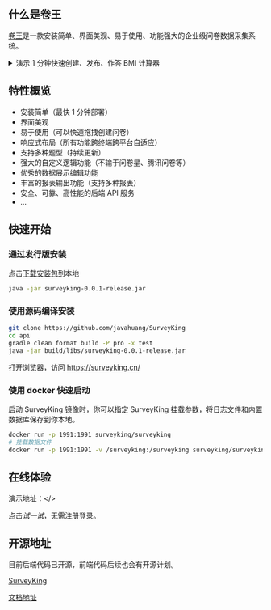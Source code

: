 
## 什么是卷王

[卷王](https://surveyking.cn/)是一款安装简单、界面美观、易于使用、功能强大的企业级问卷数据采集系统。

<details>
  <summary>演示 1 分钟快速创建、发布、作答 BMI 计算器</summary>

  ![logic-hideshow](https://surveyking.gitee.io/doc/static/BMI.47013baa.gif)
</details>

## 特性概览

- 安装简单（最快 1 分钟部署）
- 界面美观
- 易于使用（可以快速拖拽创建问卷）
- 响应式布局（所有功能跨终端跨平台自适应）
- 支持多种题型（持续更新）
- 强大的自定义逻辑功能（不输于问卷星、腾讯问卷等）
- 优秀的数据展示编辑功能
- 丰富的报表输出功能（支持多种报表）
- 安全、可靠、高性能的后端 API 服务
- ...

## 快速开始

### 通过发行版安装

点击[下载安装包](https://gitee.com/surveyking/surveyking/attach_files/817663/download/surveyking-0.0.1-release.jar)到本地

```bash
java -jar surveyking-0.0.1-release.jar
```

### 使用源码编译安装

```bash
git clone https://github.com/javahuang/SurveyKing
cd api
gradle clean format build -P pro -x test
java -jar build/libs/surveyking-0.0.1-release.jar
```

打开浏览器，访问 <https://surveyking.cn/>

### 使用 docker 快速启动

启动 SurveyKing 镜像时，你可以指定 SurveyKing 挂载参数，将日志文件和内置数据库保存到你本地。

```bash
docker run -p 1991:1991 surveyking/surveyking
# 挂载数据文件
docker run -p 1991:1991 -v /surveyking:/surveyking surveyking/surveyking
```

## 在线体验

演示地址：</>

点击*试一试*，无需注册登录。

## 开源地址

目前后端代码已开源，前端代码后续也会有开源计划。

[SurveyKing](https://github.com/javahuang/SurveyKing)

[文档地址](https://surveyking.gitee.io/doc/)
